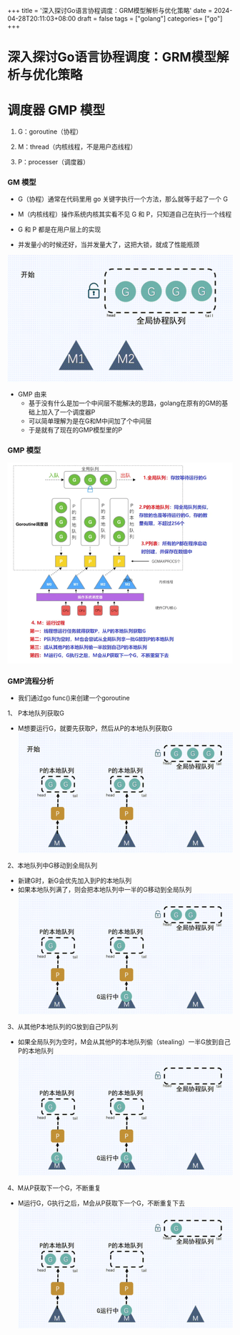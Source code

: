 +++
title = '深入探讨Go语言协程调度：GRM模型解析与优化策略'
date = 2024-04-28T20:11:03+08:00
draft = false
tags = ["golang"]
categories= ["go"]
+++

# 深入探讨Go语言协程调度：GRM模型解析与优化策略


# 调度器 GMP 模型
1. G：goroutine（协程）

2. M：thread（内核线程，不是用户态线程）

3. P：processer（调度器）

### GM 模型

* G（协程）通常在代码里用 go 关键字执行一个方法，那么就等于起了一个 G

* M（内核线程）操作系统内核其实看不见 G 和 P，只知道自己在执行一个线程

* G 和 P 都是在用户层上的实现

* 并发量小的时候还好，当并发量大了，这把大锁，就成了性能瓶颈


![gm调度图](./images/640.gif)

* GMP 由来
	* 基于没有什么是加一个中间层不能解决的思路，golang在原有的GM的基础上加入了一个调度器P
	* 可以简单理解为是在G和M中间加了个中间层
	* 于是就有了现在的GMP模型里的P


### GMP 模型
![gmp调度](./images/640.png)

### GMP流程分析 

* 我们通过go func()来创建一个goroutine

1、 P本地队列获取G

*  M想要运行G，就要先获取P，然后从P的本地队列获取G
![P本地队列获取G](./images/6401.gif)

2、本地队列中G移动到全局队列
*  新建G时，新G会优先加入到P的本地队列
*  如果本地队列满了，则会把本地队列中一半的G移动到全局队列
![P本地队列获取G](./images/6402.gif)

3、从其他P本地队列的G放到自己P队列
* 如果全局队列为空时，M会从其他P的本地队列偷（stealing）一半G放到自己P的本地队列
![P本地队列获取G](./images/6403.gif)

4、M从P获取下一个G，不断重复

* M运行G，G执行之后，M会从P获取下一个G，不断重复下去
![P本地队列获取G](./images/6404.gif)
